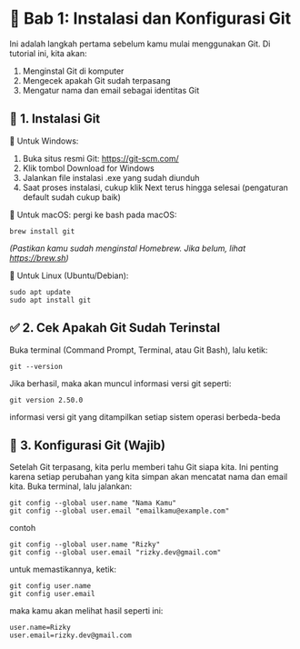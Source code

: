 # 📘 Bab 1: Instalasi dan Konfigurasi Git

Ini adalah langkah pertama sebelum kamu mulai menggunakan Git. Di tutorial ini, kita akan:
1. Menginstal Git di komputer
2. Mengecek apakah Git sudah terpasang
3. Mengatur nama dan email sebagai identitas Git


## 🧩 1. Instalasi Git

🔹 Untuk Windows:
1. Buka situs resmi Git: https://git-scm.com/
2. Klik tombol Download for Windows
3. Jalankan file instalasi .exe yang sudah diunduh
4. Saat proses instalasi, cukup klik Next terus hingga selesai (pengaturan default sudah cukup baik)

🔹 Untuk macOS:
pergi ke bash pada macOS:

```
brew install git
```

*(Pastikan kamu sudah menginstal Homebrew. Jika belum, lihat https://brew.sh)*


🔹 Untuk Linux (Ubuntu/Debian):

```
sudo apt update
sudo apt install git
```

## ✅ 2. Cek Apakah Git Sudah Terinstal
Buka terminal (Command Prompt, Terminal, atau Git Bash), lalu ketik:

```
git --version
```

Jika berhasil, maka akan muncul informasi versi git seperti:

```    
git version 2.50.0
```


informasi versi git yang ditampilkan setiap sistem operasi berbeda-beda


## 📝 3. Konfigurasi Git (Wajib)
Setelah Git terpasang, kita perlu memberi tahu Git siapa kita. Ini penting karena setiap perubahan yang kita simpan akan mencatat nama dan email kita.
Buka terminal, lalu jalankan:
```
git config --global user.name "Nama Kamu"
git config --global user.email "emailkamu@example.com"
```

contoh
```
git config --global user.name "Rizky"
git config --global user.email "rizky.dev@gmail.com"
```

untuk memastikannya, ketik:
```
git config user.name
git config user.email
```

maka kamu akan melihat hasil seperti ini:
```shell
user.name=Rizky
user.email=rizky.dev@gmail.com
```
